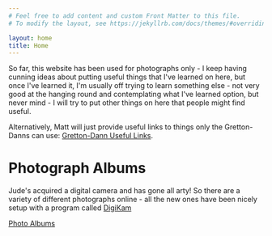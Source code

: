 ```yaml
---
# Feel free to add content and custom Front Matter to this file.
# To modify the layout, see https://jekyllrb.com/docs/themes/#overriding-theme-defaults

layout: home
title: Home
---
```


So far, this website has been used for
photographs only - I keep having cunning ideas about putting useful
things that I've learned on here, but once I've learned it, I'm
usually off trying to learn something else - not very good at the
hanging round and contemplating what I've learned option, but never
mind - I will try to put other things on here that people might find
useful.

Alternatively, Matt will just provide useful links to things only the
Gretton-Danns can use: [Gretton-Dann Useful Links](./links/).


# Photograph Albums

Jude's acquired a digital camera and has gone all arty! So there
are a variety of different photographs online - all the new ones have
been nicely setup with a program called [DigiKam](http://www.digikam.org/)

[Photo Albums](./photographs.html)
